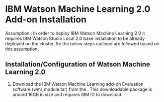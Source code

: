 # IBM Watson Machine Learning 2.0 Add-on Installation

Assumption : In order to deploy IBM Watson Machine Learning 2.0 it requires IBM Watson Studio Local 2.0 base installation to be already deployed on the cluster. 
So the below steps outlined are followed based on this assumption.

##  Installation/Configuration of Watson Machine Learning 2.0 

1.  Download the IBM Watson Machine Learning add-on Evaluation software (wml_module.tar) from the <IBM Software Repository>. This downloadable package is around 16GB in size and requires IBM ID to download.

